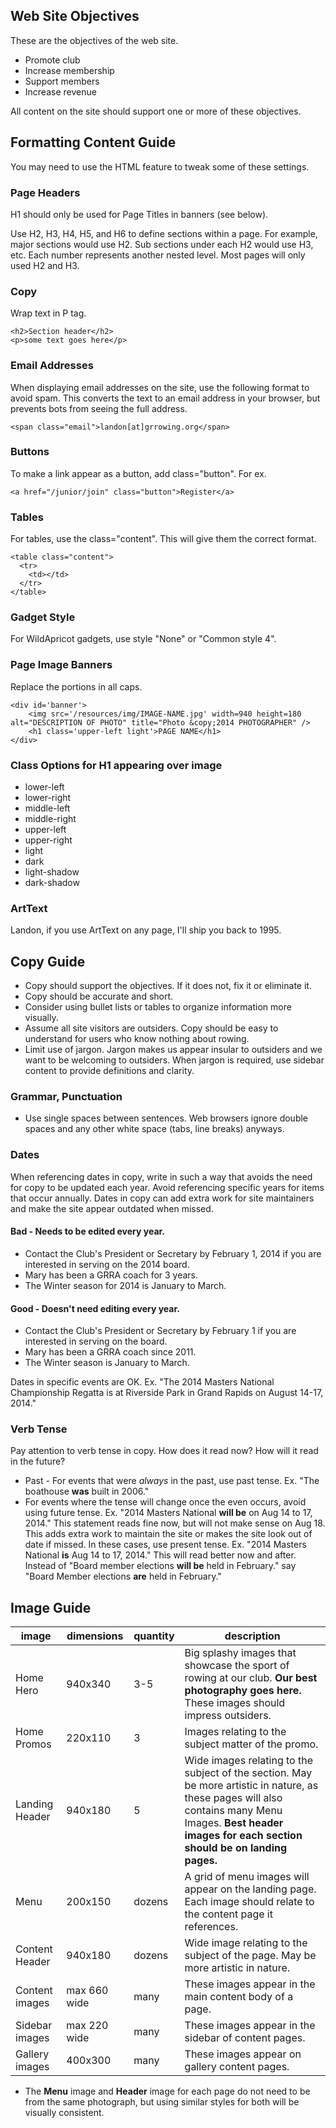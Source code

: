 ## Web Site Objectives

These are the objectives of the web site.

* Promote club
* Increase membership
* Support members
* Increase revenue

All content on the site should support one or more of these objectives.

## Formatting Content Guide

You may need to use the HTML feature to tweak some of these settings.

### Page Headers

H1 should only be used for Page Titles in banners (see below).

Use H2, H3, H4, H5, and H6 to define sections within a page. For example, major sections would use H2. Sub sections under each H2 would use H3, etc. Each number represents another nested level. Most pages will only used H2 and H3.

### Copy

Wrap text in P tag.

    <h2>Section header</h2>
    <p>some text goes here</p>

### Email Addresses

When displaying email addresses on the site, use the following format to avoid spam. This converts the text to an email address in your browser, but prevents bots from seeing the full address.

    <span class="email">landon[at]grrowing.org</span>

### Buttons

To make a link appear as a button, add class="button". For ex.

    <a href="/junior/join" class="button">Register</a>

### Tables

For tables, use the class="content". This will give them the correct format.

    <table class="content">
      <tr>
        <td></td>
      </tr>
    </table>

### Gadget Style

For WildApricot gadgets, use style "None" or "Common style 4".

### Page Image Banners

Replace the portions in all caps.

	<div id='banner'>
		<img src='/resources/img/IMAGE-NAME.jpg' width=940 height=180 alt="DESCRIPTION OF PHOTO" title="Photo &copy;2014 PHOTOGRAPHER" />
		<h1 class='upper-left light'>PAGE NAME</h1>
	</div>

### Class Options for H1 appearing over image

* lower-left
* lower-right
* middle-left
* middle-right
* upper-left
* upper-right
* light
* dark
* light-shadow
* dark-shadow

### ArtText

Landon, if you use ArtText on any page, I'll ship you back to 1995.

## Copy Guide

* Copy should support the objectives. If it does not, fix it or eliminate it.
* Copy should be accurate and short.
* Consider using bullet lists or tables to organize information more visually.
* Assume all site visitors are outsiders. Copy should be easy to understand for users who know nothing about rowing.
* Limit use of jargon. Jargon makes us appear insular to outsiders and we want to be welcoming to outsiders. When jargon is required, use sidebar content to provide definitions and clarity.

### Grammar, Punctuation

* Use single spaces between sentences. Web browsers ignore double spaces and any other white space (tabs, line breaks) anyways.

### Dates

When referencing dates in copy, write in such a way that avoids the need for copy to be updated each year. Avoid referencing specific years for items that occur annually. Dates in copy can add extra work for site maintainers and make the site appear outdated when missed.

#### Bad - Needs to be edited every year.

* Contact the Club's President or Secretary by February 1, 2014 if you are interested in serving on the 2014 board.
* Mary has been a GRRA coach for 3 years.
* The Winter season for 2014 is January to March.

#### Good - Doesn't need editing every year.

* Contact the Club's President or Secretary by February 1 if you are interested in serving on the board.
* Mary has been a GRRA coach since 2011.
* The Winter season is January to March.

Dates in specific events are OK. Ex. "The 2014 Masters National Championship Regatta is at Riverside Park in Grand Rapids on August 14-17, 2014."

### Verb Tense

Pay attention to verb tense in copy. How does it read now? How will it read in the future?

* Past - For events that were *always* in the past, use past tense. Ex. "The boathouse **was** built in 2006."
* For events where the tense will change once the even occurs, avoid using future tense. Ex. "2014 Masters National **will be** on Aug 14 to 17, 2014." This statement reads fine now, but will not make sense on Aug 18. This adds extra work to maintain the site or makes the site look out of date if missed. In these cases, use present tense. Ex. "2014 Masters National **is** Aug 14 to 17, 2014." This will read better now and after. Instead of "Board member elections **will be** held in February." say "Board Member elections **are** held in February."

## Image Guide

image | dimensions | quantity | description
----- | ---------- | -------- | -----------
Home Hero | 940x340 | 3-5 |Big splashy images that showcase the sport of rowing at our club. **Our best photography goes here.** These images should impress outsiders.
Home Promos | 220x110 | 3 | Images relating to the subject matter of the promo.
Landing Header | 940x180 | 5 | Wide images relating to the subject of the section. May be more artistic in nature, as these pages will also contains many Menu Images. **Best header images for each section should be on landing pages.**
Menu | 200x150 | dozens | A grid of menu images will appear on the landing page. Each image should relate to the content page it references.
Content Header | 940x180 | dozens | Wide image relating to the subject of the page. May be more artistic in nature.
Content images | max 660 wide | many | These images appear in the main content body of a page.
Sidebar images | max 220 wide | many | These images appear in the sidebar of content pages.
Gallery images | 400x300 | many | These images appear on gallery content pages.

* The **Menu** image and **Header** image for each page do not need to be from the same photograph, but using similar styles for both will be visually consistent.